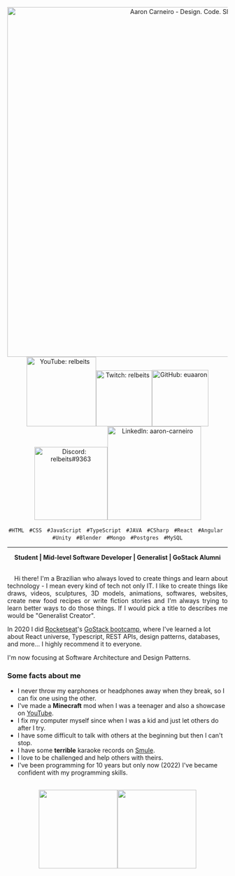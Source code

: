<p align="center">
<a href="https://aaroncarneiro.com" target="_blank"><img src="https://user-images.githubusercontent.com/26356962/163680938-ec9e8abd-fa9b-4bd2-b99a-fd3dbb5ca3c4.png" alt="Aaron Carneiro - Design. Code. Share." width="800"/></a><a href="https://youtube.com/user/relbeits" target="_blank"><img src="https://user-images.githubusercontent.com/26356962/163681038-423f0fbf-b1fc-466d-93bc-2b81af1c51a7.png" alt="YouTube: relbeits" width="159"/></a><a href="https://twitch.tv/relbeits" target="_blank"><img src="https://user-images.githubusercontent.com/26356962/163681067-9f0bfa2b-d77d-4e4f-89d9-1a349934530b.png" alt="Twitch: relbeits" width="128"/></a><a href="https://github.com/euaaron" target="_blank"><img src="https://user-images.githubusercontent.com/26356962/163681071-ad8a734b-81c0-4a19-aab7-b74f4fbc7118.png" alt="GitHub: euaaron" width="129"/></a><a href="https://discordapp.com/users/relbeits#9363/" target="_blank"><img src="https://user-images.githubusercontent.com/26356962/163681075-873c2314-86bb-4441-bbaf-2d672fb77e6b.png" alt="Discord: relbeits#9363" width="167"/><a href="https://linkedin.com/in/aaron-carneiro" target="_blank"><img src="https://user-images.githubusercontent.com/26356962/163681078-06d2511d-0aac-4235-bb45-f56bf358548a.png" alt="LinkedIn: aaron-carneiro" width="214"/></a>
</p>

<!-- Subtitle -->
<div align="center">
  <p>
      <code>#HTML</code> &nbsp; <code>#CSS</code> &nbsp; <code>#JavaScript</code> &nbsp; <code>#TypeScript</code> &nbsp; <code>#JAVA</code> &nbsp; <code>#CSharp</code> &nbsp; <code>#React</code> &nbsp; <code>#Angular</code> &nbsp; <code>#Unity</code> &nbsp; <code>#Blender</code> &nbsp; <code>#Mongo</code> &nbsp; <code>#Postgres</code> &nbsp; <code>#MySQL</code>
  </p>
  <hr/>
  <b>Student | Mid-level Software Developer | Generalist | GoStack Alumni</b>
</div>

<br/>

<!-- Main Content -->
<p align="justify">
  &nbsp;&nbsp;&nbsp;&nbsp;Hi there! I'm a Brazilian who always loved to create things and learn about technology - I mean every kind of tech not only IT. I like to create things like draws, videos, sculptures, 3D models, animations, softwares, websites, create new food recipes or write fiction stories and I'm always trying to learn better ways to do those things. If I would pick a title to describes me would be "Generalist Creator".
</p>

In 2020 I did [Rocketseat](https://github.com/rocketseat)'s [GoStack bootcamp](https://rocketseat.com.br), where I've learned a lot about React universe, Typescript, REST APIs, design patterns, databases, and more... I highly recommend it to everyone.

I'm now focusing at Software Architecture and Design Patterns.

### Some facts about me

- I never throw my earphones or headphones away when they break, so I can fix one using the other.
- I've made a **Minecraft** mod when I was a teenager and also a showcase on [YouTube](https://youtu.be/bGlQ9oIFqCk).
- I fix my computer myself since when I was a kid and just let others do after I try.
- I have some difficult to talk with others at the beginning but then I can't stop.
- I have some **terrible** karaoke records on [Smule](https://www.smule.com/relbeits).
- I love to be challenged and help others with theirs.
- I've been programming for 10 years but only now (2022) I've became confident with my programming skills.

<br />

<!-- Techs -->

<div align="center">
  <a href="https://github.com/euaaron">
    <img height="180em" src="https://github-readme-stats.vercel.app/api?username=euaaron&show_icons=true&theme=dracula&include_all_commits=true&count_private=true"/><img height="180em" src="https://github-readme-stats.vercel.app/api/top-langs/?username=euaaron&layout=compact&langs_count=7&theme=dracula"/>
  </a>
</div>

